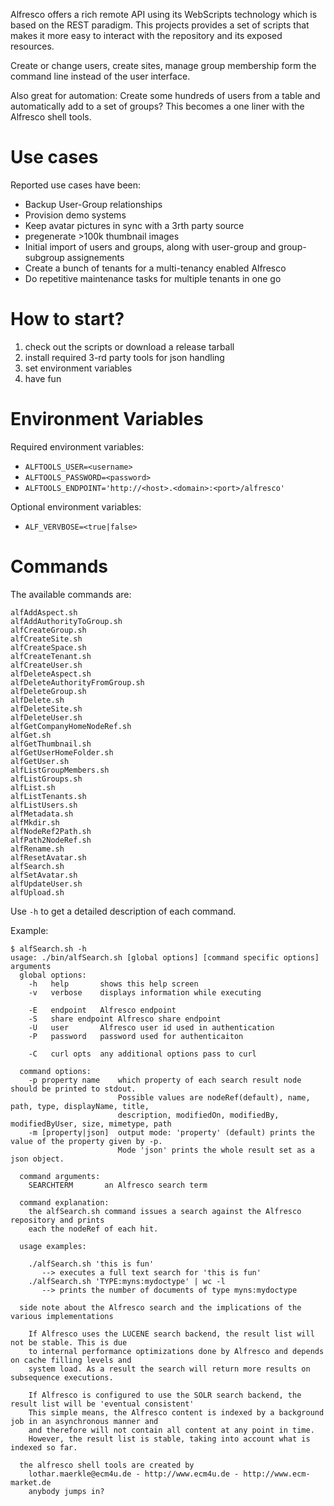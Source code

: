 Alfresco offers a rich remote API using its WebScripts technology which is
based on the REST paradigm. This projects provides a set of scripts that makes
it more easy to interact with the repository and its exposed resources.

Create or change users, create sites, manage group membership form the command
line instead of the user interface.

Also great for automation: Create some hundreds of users from a table and
automatically add to a set of groups? This becomes a one liner with the
Alfresco shell tools.

# Use cases

Reported use cases have been:

* Backup User-Group relationships
* Provision demo systems
* Keep avatar pictures in sync with a 3rth party source
* pregenerate >100k thumbnail images
* Initial import of users and groups, along with user-group and group-subgroup assignements
* Create a bunch of tenants for a multi-tenancy enabled Alfresco
* Do repetitive maintenance tasks for multiple tenants in one go 

# How to start?

1. check out the scripts or download a release tarball
2. install required 3-rd party tools for json handling
3. set environment variables
4. have fun

# Environment Variables

Required environment variables:

* `ALFTOOLS_USER=<username>`
* `ALFTOOLS_PASSWORD=<password>`
* `ALFTOOLS_ENDPOINT='http://<host>.<domain>:<port>/alfresco'`

Optional environment variables:

* `ALF_VERVBOSE=<true|false>`

# Commands

The available commands are:

```
alfAddAspect.sh
alfAddAuthorityToGroup.sh
alfCreateGroup.sh
alfCreateSite.sh
alfCreateSpace.sh
alfCreateTenant.sh
alfCreateUser.sh
alfDeleteAspect.sh
alfDeleteAuthorityFromGroup.sh
alfDeleteGroup.sh
alfDelete.sh
alfDeleteSite.sh
alfDeleteUser.sh
alfGetCompanyHomeNodeRef.sh
alfGet.sh
alfGetThumbnail.sh
alfGetUserHomeFolder.sh
alfGetUser.sh
alfListGroupMembers.sh
alfListGroups.sh
alfList.sh
alfListTenants.sh
alfListUsers.sh
alfMetadata.sh
alfMkdir.sh
alfNodeRef2Path.sh
alfPath2NodeRef.sh
alfRename.sh
alfResetAvatar.sh
alfSearch.sh
alfSetAvatar.sh
alfUpdateUser.sh
alfUpload.sh
```

Use `-h` to get a detailed description of each command.

Example:

```shell
$ alfSearch.sh -h
usage: ./bin/alfSearch.sh [global options] [command specific options] arguments
  global options:
    -h   help       shows this help screen
    -v   verbose    displays information while executing

    -E   endpoint   Alfresco endpoint
    -S   share endpoint Alfresco share endpoint
    -U   user       Alfresco user id used in authentication
    -P   password   password used for authenticaiton

    -C   curl opts  any additional options pass to curl

  command options:
    -p property name    which property of each search result node should be printed to stdout.
                        Possible values are nodeRef(default), name, path, type, displayName, title,
                        description, modifiedOn, modifiedBy, modifiedByUser, size, mimetype, path
    -m [property|json]  output mode: 'property' (default) prints the value of the property given by -p.
                        Mode 'json' prints the whole result set as a json object.

  command arguments:
    SEARCHTERM       an Alfresco search term

  command explanation:
    the alfSearch.sh command issues a search against the Alfresco repository and prints
    each the nodeRef of each hit.

  usage examples:

    ./alfSearch.sh 'this is fun'
       --> executes a full text search for 'this is fun'
    ./alfSearch.sh 'TYPE:myns:mydoctype' | wc -l
       --> prints the number of documents of type myns:mydoctype

  side note about the Alfresco search and the implications of the various implementations

    If Alfresco uses the LUCENE search backend, the result list will not be stable. This is due
    to internal performance optimizations done by Alfresco and depends on cache filling levels and
    system load. As a result the search will return more results on subsequence executions.

    If Alfresco is configured to use the SOLR search backend, the result list will be 'eventual consistent'
    This simple means, the Alfresco content is indexed by a background job in an asynchronous manner and
    and therefore will not contain all content at any point in time.
    However, the result list is stable, taking into account what is indexed so far.

  the alfresco shell tools are created by
    lothar.maerkle@ecm4u.de - http://www.ecm4u.de - http://www.ecm-market.de
    anybody jumps in?
```

